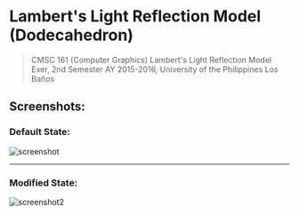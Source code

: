# Lambert's Light Reflection Model (Dodecahedron)
> CMSC 161 (Computer Graphics) Lambert's Light Reflection Model Exer, 2nd Semester AY 2015-2016, University of the Philippines Los Baños

## Screenshots:

### Default State:

![screenshot](https://user-images.githubusercontent.com/16219782/61998789-f7a17b80-b0e7-11e9-86c5-023b948fd967.png)

---

### Modified State:

![screenshot2](https://user-images.githubusercontent.com/16219782/61998847-b6f63200-b0e8-11e9-9138-6f828d13542b.png)
